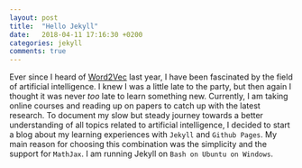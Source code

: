```yaml
---
layout: post
title:  "Hello Jekyll"
date:   2018-04-11 17:16:30 +0200
categories: jekyll
comments: true
---
```

Ever since I heard of [Word2Vec][1] last year, I have been fascinated by the field of artificial intelligence. I knew I was a little late to the party, but then again I thought it was never *too* late to learn something new. Currently, I am taking online courses and reading up on papers to catch up with the latest research. To document my slow but steady journey towards a better understanding of all topics related to artificial intelligence, I decided to start a blog about my learning experiences with `Jekyll` and `Github Pages`. My main reason for choosing this combination was the simplicity and the support for `MathJax`. I am running Jekyll on `Bash on Ubuntu on Windows`.

[1]: https://arxiv.org/abs/1310.4546
